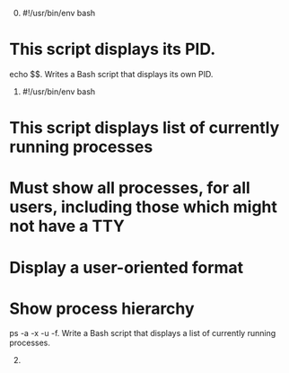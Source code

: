0. #!/usr/bin/env bash
# This script  displays its PID.

echo $$. Writes a Bash script that displays its own PID.

1. #!/usr/bin/env bash
# This script displays list of currently running processes
# Must show all processes, for all users, including those which might not have a TTY
# Display a user-oriented format
# Show process hierarchy

ps -a -x -u -f. Write a Bash script that displays a list of currently running processes.

2. 
